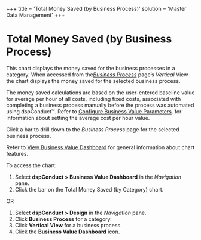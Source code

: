 +++
title = 'Total Money Saved (by Business Process)'
solution = 'Master Data Management'
+++

# Total Money Saved (by Business Process)

This chart displays the money saved for the business processes in a
category. When accessed from the[*Business
Process*](Business_Process_H) page’s *Vertical* View the chart
displays the money saved for the selected business process.

The money saved calculations are based on the user-entered baseline
value for average per hour of all costs, including fixed costs,
associated with completing a business process manually before the
process was automated using dspConduct™. Refer to [Configure Business
Value Parameters](../Use_Cases/Configure_Business_Value_Parameters).
for information about setting the average cost per hour value.

Click a bar to drill down to the *Business Process* page for the
selected business process.

Refer to [View Business Value
Dashboard](../Use_Cases/View_Business_Value_Dashboard) for general
information about chart features.

To access the chart:

1.  Select **dspConduct \> Business Value Dashboard** in the
    *Navigation* pane.
2.  Click the bar on the Total Money Saved (by Category) chart.

OR

1.  Select **dspConduct \> Design** in the *Navigation* pane.
2.  Click **Business Process** for a category.
3.  Click **Vertical View** for a business process.
4.  Click the **Business Value Dashboard** icon.
